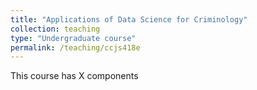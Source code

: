 ```yaml
---
title: "Applications of Data Science for Criminology"
collection: teaching
type: "Undergraduate course"
permalink: /teaching/ccjs418e
---
```



This course has X components

